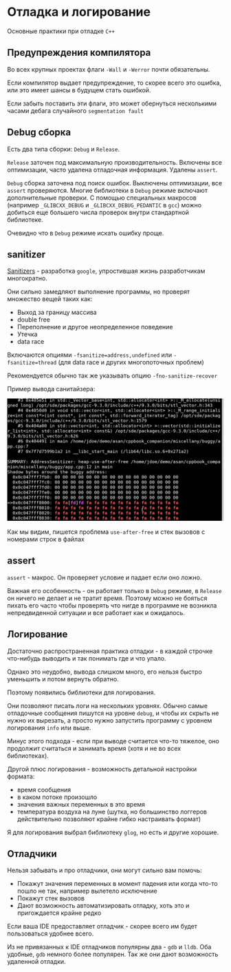 # Отладка и логирование

Основные практики при отладке `C++`

## Предупреждения компилятора
Во всех крупных проектах флаги `-Wall` и `-Werror` почти обязательны.

Если компилятор выдает предупреждение, то скорее всего это ошибка, или это имеет шансы в будущем стать ошибкой.

Если забыть поставить эти флаги, это может обернуться несколькими часами дебага случайного `segmentation fault`

## Debug сборка
Есть два типа сборки: `Debug` и `Release`.

`Release` заточен под максимальную производительность. Включены все оптимизации, часто удалена отладочная информация. Удалены `assert`.

`Debug` сборка заточена под поиск ошибок. Выключены оптимизации, все `assert` проверяются. Многие библиотеки в `Debug` режиме включают дополнительные проверки. С помощью специальных макросов (например `_GLIBCXX_DEBUG` и  `_GLIBCXX_DEBUG_PEDANTIC` в `gcc`) можно добиться еще большего числа проверок внутри стандартной библиотеке.

Очевидно что в `Debug` режиме искать ошибку проще.

## sanitizer
[Sanitizers](https://github.com/google/sanitizers) - разработка `google`, упростившая жизнь разработчикам многократно.

Они сильно замедляют выполнение программы, но проверят множество вещей таких как:

* Выход за границу массива
* double free
* Переполнение и другое неопределенное поведение
* Утечка
* data race

Включаются опциями `-fsanitize=address,undefined` или `-fsanitize=thread` (для data race и других многопоточных проблем)

Рекомендуется обычно так же указывать опцию `-fno-sanitize-recover`

Пример вывода санитайзера:

![example](../images/sanitizer-example.jpeg)

Как мы видим, пишется проблема `use-after-free` и стек вызовов с номерами строк в файлах

## assert
`assert` - макрос. Он проверяет условие и падает если оно ложно.

Важная его особенность - он работает только в `Debug` режиме, в `Release` он ничего не делает и не тратит время. Поэтому можно не бояться пихать его часто чтобы проверять что нигде в программе не возникла непредвиденной ситуации и все работает как и ожидалось.

## Логирование
Достаточно распространенная практика отладки - в каждой строчке что-нибудь выводить и так понимать где и что упало.

Однако это неудобно, вывода слишком много, его нельзя быстро уменьшить и потом вернуть обратно.

Поэтому появились библиотеки для логирования.

Они позволяют писать логи на нескольких уровнях. Обычно самые отладочные сообщения пишутся на уровне `debug`, и чтобы их скрыть не нужно их вырезать, а просто нужно запустить программу с уровнем логирования `info` или выше.

Минус этого подхода - если при выводе считается что-то тяжелое, оно продолжит считаться и занимать время (хотя и не во всех библиотеках).

Другой плюс логирования - возможность детальной настройки формата:

* время сообщения
* в каком потоке произошло
* значения важных переменных в это время
* температура воздуха на луне (шутка, но большинство логгеров действительно позволяют крайне гибко настраивать формат)

Я для логирования выбрал библиотеку `glog`, но есть и другие хорошие.

## Отладчики
Нельзя забывать и про отладчики, они могут сильно вам помочь:

* Покажут значения переменных в момент падения или когда что-то пошло не так, например вылетело исключение
* Покажут стек вызовов
* Дают возможность автоматизировать отладку, хоть это и пригождается крайне редко

Если ваша IDE предоставляет отладчик - скорее всего им будет пользоваться удобнее всего.

Из не привязанных к IDE отладчиков популярны два - `gdb` и `lldb`. Оба удобные, `gdb` немного более популярен. Так же они дают возможность удаленной отладки.